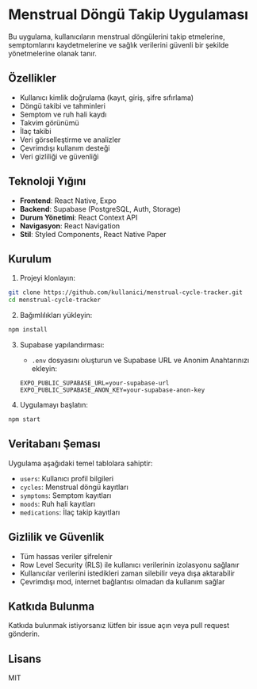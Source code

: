 # Menstrual Döngü Takip Uygulaması

Bu uygulama, kullanıcıların menstrual döngülerini takip etmelerine, semptomlarını kaydetmelerine ve sağlık verilerini güvenli bir şekilde yönetmelerine olanak tanır.

## Özellikler

- Kullanıcı kimlik doğrulama (kayıt, giriş, şifre sıfırlama)
- Döngü takibi ve tahminleri
- Semptom ve ruh hali kaydı
- Takvim görünümü
- İlaç takibi
- Veri görselleştirme ve analizler
- Çevrimdışı kullanım desteği
- Veri gizliliği ve güvenliği

## Teknoloji Yığını

- **Frontend**: React Native, Expo
- **Backend**: Supabase (PostgreSQL, Auth, Storage)
- **Durum Yönetimi**: React Context API
- **Navigasyon**: React Navigation
- **Stil**: Styled Components, React Native Paper

## Kurulum

1. Projeyi klonlayın:
```bash
git clone https://github.com/kullanici/menstrual-cycle-tracker.git
cd menstrual-cycle-tracker
```

2. Bağımlılıkları yükleyin:
```bash
npm install
```

3. Supabase yapılandırması:
   - `.env` dosyasını oluşturun ve Supabase URL ve Anonim Anahtarınızı ekleyin:
   ```
   EXPO_PUBLIC_SUPABASE_URL=your-supabase-url
   EXPO_PUBLIC_SUPABASE_ANON_KEY=your-supabase-anon-key
   ```

4. Uygulamayı başlatın:
```bash
npm start
```

## Veritabanı Şeması

Uygulama aşağıdaki temel tablolara sahiptir:

- `users`: Kullanıcı profil bilgileri
- `cycles`: Menstrual döngü kayıtları
- `symptoms`: Semptom kayıtları
- `moods`: Ruh hali kayıtları
- `medications`: İlaç takip kayıtları

## Gizlilik ve Güvenlik

- Tüm hassas veriler şifrelenir
- Row Level Security (RLS) ile kullanıcı verilerinin izolasyonu sağlanır
- Kullanıcılar verilerini istedikleri zaman silebilir veya dışa aktarabilir
- Çevrimdışı mod, internet bağlantısı olmadan da kullanım sağlar

## Katkıda Bulunma

Katkıda bulunmak istiyorsanız lütfen bir issue açın veya pull request gönderin.

## Lisans

MIT